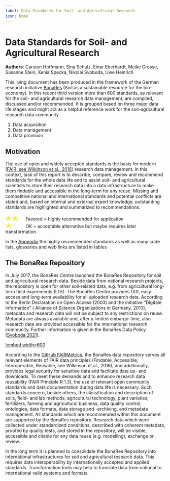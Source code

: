 ```yaml
---
label: Data Standards for Soil- and Agricultural Research 
icon: home
---
```


# Data Standards for Soil- and Agricultural Research

**Authors**: Carsten Hoffmann, Sina Schulz, Einar Eberhardt, Meike Grosse, Susanne Stein, Xenia Specka, Nikolai Svoboda,
Uwe Heinrich

This living document has been produced in the framework of the German research
initiative [BonaRes](https://www.bonares.de) (Soil as a sustainable resource for the bio-economy). 
In this recent third version more than 600 standards, as relevant
for the soil- and agricultural research data management, are compiled, discussed and/or recommended. It is grouped based
on three major data life stages and might act as a helpful reference work for the soil-agricultural research data
community.

1. Data acquisition
2. Data management
3. Data provision

## Motivation

The use of open and widely accepted standards is the basis for
modern ([FAIR, see Wilkinson et al., 2016](https://doi.org/10.1038/sdata.2016.18)) research data management. In this
context, task of this report is to describe, compare, review and recommend standards for the whole data life and to
assist soil- and agricultural scientists to store their research data into a data infrastructure to make them findable
and accessible in the long-term for any reuse. Missing and competitive national and international standards and
potential conflicts are stated and, based on internal and external expert knowledge, outstanding standards are
highlighted and summarized to recommendations:

<img src="/static/img/two_star.jpg" width="60" valign="bottom" > Favored = highly recommended for application <br>
<img src="/static/img/one_star.jpg" width="60" valign="bottom" > OK = acceptable alternative but maybe requires later transformation

In the [Appendix](appendix/index.md) the highly recommended standards as well as many code lists, glossaries and web links are listed in
tables

## The BonaRes Repository

In July 2017, the BonaRes Centre launched the BonaRes Repository for soil and agricultural research data. Beside data from
national research projects, the repository is open for other soil-related data, e.g. from agricultural long-term field
experiments (LTE). The BonaRes Centre provides DOI, easy access and long-term availability for all uploaded
research data. According to the Berlin Declaration on Open Access (2003) and the initiative “Digitale Information” (
Alliance of Science Organizations in Germany, 2013), metadata and research data will not be subject to any restrictions
on reuse. Metadata are always available and, after a limited embargo-time, also research data are provided accessible
for the international research community. Further information is given in the BonaRes Data
Policy ([Svoboda 2021](https://doi.org/https://doi.org/10.20387/BonaRes-RYCV-30RK)).

[!embed width=600](https://youtu.be/wo0Rv4YPjCo)

According to the [GitHub FAIRMetrics](https://github.com/FAIRMetrics/Metrics), the BonaRes data repository serves all
relevant elements of FAIR data principles (Findable, Accessible, Interoperable, Reusable, see Wilkinson et al., 2016),
and additionally, provides legal security for sensitive data and facilitate data up- and downloads. To meet these
demands and to enhance research data reusability (FAIR Principle R 1.3), the use of relevant open community standards
and data documentation during data life is necessary. Such standards concern, beside others, the classification and
description of soils, field- and lab methods, agricultural technology, plant varieties, fertilizers, farming and
agricultural business, data quality control, ontologies, data formats, data storage and -archiving, and metadata
management. All standards which are recommended within this document are supported by the BonaRes repository. Research
data which were collected under standardized conditions, described with coherent metadata, proofed by quality tests, and
stored in the repository, will be visible, accessible and citable for any data reuse (e.g. modelling), exchange or
review.

In the long term it is planned to consolidate the BonaRes Repository into international infrastructures for soil and
agricultural research data. This requires data interoperability by internationally accepted and applied standards.
Transformation tools may help to translate data from national to international valid systems and formats. 

